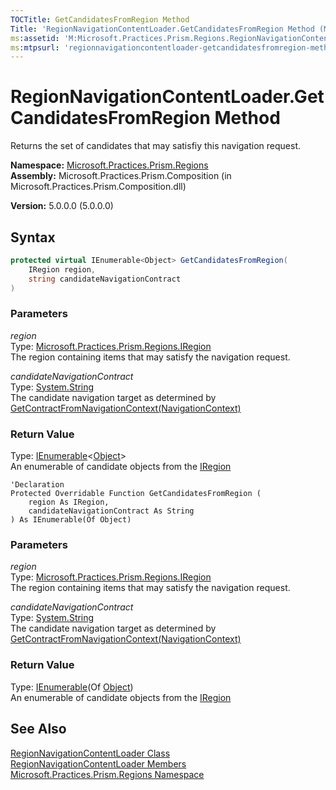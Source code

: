 ```yaml
---
TOCTitle: GetCandidatesFromRegion Method
Title: 'RegionNavigationContentLoader.GetCandidatesFromRegion Method (Microsoft.Practices.Prism.Regions)'
ms:assetid: 'M:Microsoft.Practices.Prism.Regions.RegionNavigationContentLoader.GetCandidatesFromRegion(Microsoft.Practices.Prism.Regions.IRegion,System.String)'
ms:mtpsurl: 'regionnavigationcontentloader-getcandidatesfromregion-method-mspp-regions.md'
---
```

# RegionNavigationContentLoader.GetCandidatesFromRegion Method

Returns the set of candidates that may satisfiy this navigation request.

**Namespace:** [Microsoft.Practices.Prism.Regions](/patterns-practices/reference/mspp-regions-namespace)  
**Assembly:** Microsoft.Practices.Prism.Composition (in Microsoft.Practices.Prism.Composition.dll)

**Version:** 5.0.0.0 (5.0.0.0)

## Syntax
```C#
protected virtual IEnumerable<Object> GetCandidatesFromRegion(
	IRegion region,
	string candidateNavigationContract
)
```

### Parameters

*region*  
Type: [Microsoft.Practices.Prism.Regions.IRegion](/patterns-practices/reference/iregion-interface-mspp-regions)  
The region containing items that may satisfy the navigation request.

*candidateNavigationContract*  
Type: [System.String](http://msdn.microsoft.com/en-us/library/s1wwdcbf)  
The candidate navigation target as determined by [GetContractFromNavigationContext(NavigationContext)](/patterns-practices/reference/regionnavigationcontentloader-getcontractfromnavigationcontext-method-mspp-regions)

### Return Value

Type: [IEnumerable](http://msdn.microsoft.com/en-us/library/9eekhta0)&lt;[Object](http://msdn.microsoft.com/en-us/library/e5kfa45b)&gt;  
An enumerable of candidate objects from the [IRegion](ht/patterns-practices/reference/iregion-interface-mspp-regions)


```VB
'Declaration
Protected Overridable Function GetCandidatesFromRegion ( 
	region As IRegion,
	candidateNavigationContract As String
) As IEnumerable(Of Object)
```

### Parameters

*region*  
Type: [Microsoft.Practices.Prism.Regions.IRegion](/patterns-practices/reference/iregion-interface-mspp-regions)  
The region containing items that may satisfy the navigation request.

*candidateNavigationContract*  
Type: [System.String](http://msdn.microsoft.com/en-us/library/s1wwdcbf)  
The candidate navigation target as determined by [GetContractFromNavigationContext(NavigationContext)](/patterns-practices/reference/regionnavigationcontentloader-getcontractfromnavigationcontext-method-mspp-regions)

### Return Value

Type: [IEnumerable](http://msdn.microsoft.com/en-us/library/9eekhta0)(Of [Object](http://msdn.microsoft.com/en-us/library/e5kfa45b))  
An enumerable of candidate objects from the [IRegion](ht/patterns-practices/reference/iregion-interface-mspp-regions)

## See Also

[RegionNavigationContentLoader Class](/patterns-practices/reference/regionnavigationcontentloader-class-mspp-regions)  
[RegionNavigationContentLoader Members](/patterns-practices/reference/regionnavigationcontentloader-members-mspp-regions)  
[Microsoft.Practices.Prism.Regions Namespace](/patterns-practices/reference/mspp-regions-namespace)


